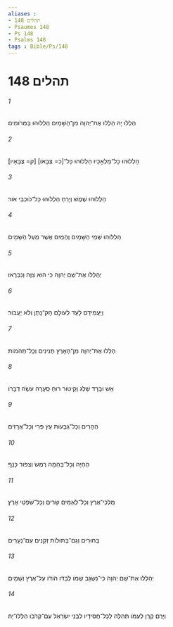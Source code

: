 ```yaml
---
aliases : 
- תהלים 148
- Psaumes 148
- Ps 148
- Psalms 148
tags : Bible/Ps/148
---
```


# תהלים 148

###### 1
הַלְלוּ יָהּ הַלְלוּ אֶת־יְהוָה מִן־הַשָּׁמַיִם הַלְלוּהוּ בַּמְּרֹומִים׃
###### 2
הַלְלוּהוּ כָל־מַלְאָכָיו הַלְלוּהוּ כָּל־[כ= צְבָאֹו] [ק= צְבָאָיו]׃
###### 3
הַלְלוּהוּ שֶׁמֶשׁ וְיָרֵחַ הַלְלוּהוּ כָּל־כֹּוכְבֵי אֹור׃
###### 4
הַלְלוּהוּ שְׁמֵי הַשָּׁמָיִם וְהַמַּיִם אֲשֶׁר מֵעַל הַשָּׁמָיִם׃
###### 5
יְהַלְלוּ אֶת־שֵׁם יְהוָה כִּי הוּא צִוָּה וְנִבְרָאוּ׃
###### 6
וַיַּעֲמִידֵם לָעַד לְעֹולָם חָק־נָתַן וְלֹא יַעֲבֹור׃
###### 7
הַלְלוּ אֶת־יְהוָה מִן־הָאָרֶץ תַּנִּינִים וְכָל־תְּהֹמֹות׃
###### 8
אֵשׁ וּבָרָד שֶׁלֶג וְקִיטֹור רוּחַ סְעָרָה עֹשָׂה דְבָרֹו׃
###### 9
הֶהָרִים וְכָל־גְּבָעֹות עֵץ פְּרִי וְכָל־אֲרָזִים׃
###### 10
הַחַיָּה וְכָל־בְּהֵמָה רֶמֶשׂ וְצִפֹּור כָּנָף׃
###### 11
מַלְכֵי־אֶרֶץ וְכָל־לְאֻמִּים שָׂרִים וְכָל־שֹׁפְטֵי אָרֶץ׃
###### 12
בַּחוּרִים וְגַם־בְּתוּלֹות זְקֵנִים עִם־נְעָרִים׃
###### 13
יְהַלְלוּ אֶת־שֵׁם יְהוָה כִּי־נִשְׂגָּב שְׁמֹו לְבַדֹּו הֹודֹו עַל־אֶרֶץ וְשָׁמָיִם׃
###### 14
וַיָּרֶם קֶרֶן לְעַמֹּו תְּהִלָּה לְכָל־חֲסִידָיו לִבְנֵי יִשְׂרָאֵל עַם־קְרֹבֹו הַלְלוּ־יָהּ׃
